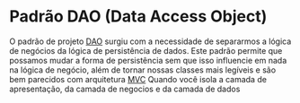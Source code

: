 # Padrão DAO (Data Access Object) #
O padrão de projeto [DAO](https://www.computersciencemaster.com.br/como-funciona-uma-classe-dao-em-php/) surgiu com a necessidade de separarmos a lógica de negócios da lógica de persistência de dados. Este padrão permite que possamos mudar a forma de persistência sem que isso influencie em nada na lógica de negócio, além de tornar nossas classes mais legíveis e são bem parecidos com arquitetura [MVC](https://www.lewagon.com/pt-BR/blog/o-que-e-padrao-mvc) Quando você isola a camada de apresentação, da camada de negocios e da camada de dados